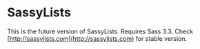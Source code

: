 # SassyLists

This is the future version of SassyLists. Requires Sass 3.3. Check [http://sassylists.com](http://sassylists.com) for stable version.

